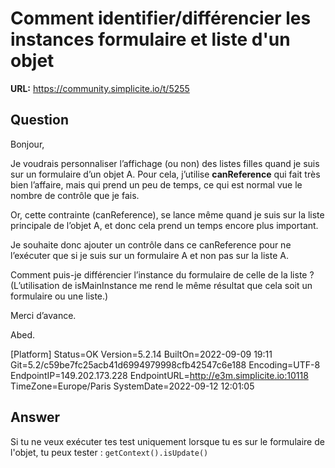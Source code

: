 # Comment identifier/différencier les instances formulaire et liste d'un objet

**URL:** https://community.simplicite.io/t/5255

## Question
Bonjour,

Je voudrais personnaliser l’affichage (ou non) des listes filles quand je suis sur un formulaire d’un objet A. Pour cela, j’utilise **canReference** qui fait très bien l’affaire, mais qui prend un peu de temps, ce qui est normal vue le nombre de contrôle que je fais.

Or, cette contrainte (canReference), se lance même quand je suis sur la liste principale de l’objet A, et donc cela prend un temps encore plus important.

Je souhaite donc ajouter un contrôle dans ce canReference pour ne l’exécuter que si je suis sur un formulaire A et non pas sur la liste A.

Comment puis-je différencier l’instance du formulaire de celle de la liste ? (L’utilisation de isMainInstance me rend le même résultat que cela soit un formulaire ou une liste.)

Merci d’avance.

Abed.

[Platform]
Status=OK
Version=5.2.14
BuiltOn=2022-09-09 19:11
Git=5.2/c59be7fc25acb41d6994979998cfb42547c6e188
Encoding=UTF-8
EndpointIP=149.202.173.228
EndpointURL=http://e3m.simplicite.io:10118
TimeZone=Europe/Paris
SystemDate=2022-09-12 12:01:05

## Answer
Si tu ne veux exécuter tes test uniquement lorsque tu es sur le formulaire de l'objet, tu peux tester : `getContext().isUpdate()`
